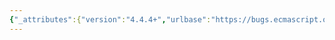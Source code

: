 ```yaml
---
{"_attributes":{"version":"4.4.4+","urlbase":"https://bugs.ecmascript.org/","maintainer":"dherman@mozilla.com"},"bug":{"bug_id":4301,"creation_ts":"2015-04-16 14:52:00 -0700","short_desc":"10.2.2 Intl.Collator.supportedLocalesOf","delta_ts":"2015-04-16 19:52:03 -0700","product":"Internationalization - ECMA-402","component":"Specification","version":"Edition 2.0 drafts","rep_platform":"All","op_sys":"All","bug_status":"RESOLVED","resolution":"FIXED","priority":"Normal","bug_severity":"normal","everconfirmed":true,"reporter":{"uid":"andrebargull","name":"André Bargull"},"assigned_to":{"uid":"waldron.rick","name":"Rick Waldron"},"cc":"waldron.rick","long_desc":[{"commentid":14256,"comment_count":0,"who":{"uid":"andrebargull","name":"André Bargull"},"bug_when":"2015-04-16 14:52:17 -0700","thetext":"10.2.2 Intl.Collator.supportedLocalesOf (locales [, options ])\n\nStep 1: Missing ReturnIfAbrupt after CanonicalizeLocaleList\n\nStep 2: Omit \"the result of\""},{"commentid":14274,"comment_count":1,"who":{"uid":"waldron.rick","name":"Rick Waldron"},"bug_when":"2015-04-16 19:52:03 -0700","thetext":"Fixed"}]}}
---
```

